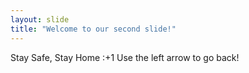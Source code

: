 ```yaml
---
layout: slide
title: "Welcome to our second slide!"
---
```

Stay Safe, Stay Home :+1
Use the left arrow to go back!
